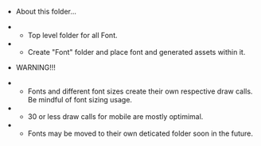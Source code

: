 * About this folder...
*   - Top level folder for all Font.
*   - Create "Font" folder and place font and generated assets within it.

* WARNING!!!
*   - Fonts and different font sizes create their own respective draw calls. Be mindful of font sizing usage.
*   - 30 or less draw calls for mobile are mostly optimimal.
*   - Fonts may be moved to their own deticated folder soon in the future.